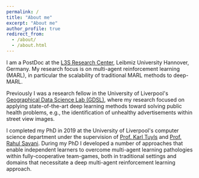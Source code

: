 ```yaml
---
permalink: /
title: "About me"
excerpt: "About me"
author_profile: true
redirect_from: 
  - /about/
  - /about.html
---
```


I am a PostDoc at the  <a href="https://www.l3s.de/en">L3S Research Center</a>, Leibmiz University Hannover, Germany. My research focus is on multi-agent reinforcement learning (MARL), in particular the scalability of traditional MARL methods to deep-MARL. 

Previously I was a research fellow in the University of Liverpool's <a href="https://www.liverpool.ac.uk/geographic-data-science/">Geographical Data Science Lab (GDSL)</a>, where my research focused on applying state-of-the-art deep learning methods toward solving public health problems, e.g., the identification of unhealthy advertisements within street view images. 

I completed my PhD in 2019 at the University of Liverpool's computer science department under the supervision of <a href="http://www.karltuyls.net/">Prof. Karl Tuyls</a> and <a href="http://cgi.csc.liv.ac.uk/~rahul/"> Prof. Rahul Savani</a>. During my PhD I developed a number of approaches that enable independent learners to overcome multi-agent learning pathologies within fully-cooperative team-games, both in traditional settings and domains that necessitate a deep multi-agent reinforcement learning approach.


